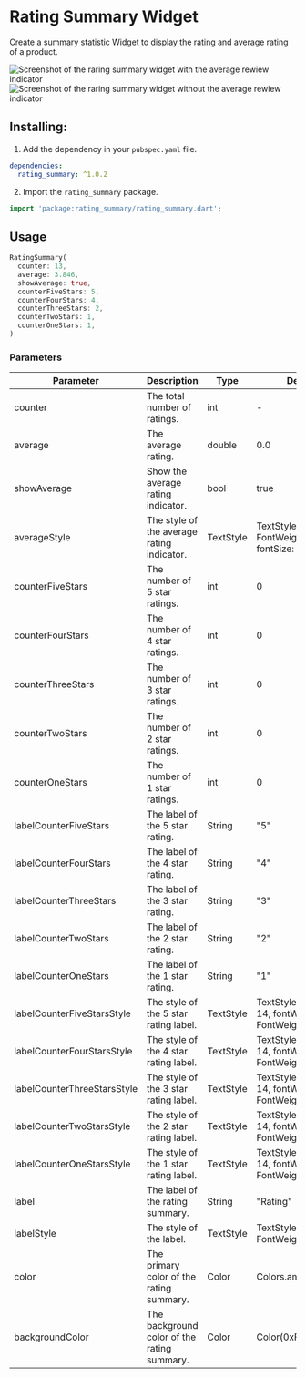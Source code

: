 # Rating Summary Widget

Create a summary statistic Widget to display the rating and average rating of a product.

![Screenshot of the raring summary widget with the average rewiew indicator](https://raw.githubusercontent.com/floodoo/rating_summary/main/assets/readme/rating_summary_average.png)
![Screenshot of the raring summary widget without the average rewiew indicator](https://raw.githubusercontent.com/floodoo/rating_summary/main/assets/readme/rating_summary.png)

## Installing:

1. Add the dependency in your `pubspec.yaml` file.

```yaml
dependencies:
  rating_summary: ^1.0.2
```

2. Import the `rating_summary` package.

```dart
import 'package:rating_summary/rating_summary.dart';
```

## Usage

```dart
RatingSummary(
  counter: 13,
  average: 3.846,
  showAverage: true,
  counterFiveStars: 5,
  counterFourStars: 4,
  counterThreeStars: 2,
  counterTwoStars: 1,
  counterOneStars: 1,
)
```

### Parameters

| Parameter         | Description                                 | Type      | Default                                              | Required |
| ----------------- | ------------------------------------------- | --------- | ---------------------------------------------------- | -------- |
| counter           | The total number of ratings.                | int       | -                                                    | ✓        |
| average           | The average rating.                         | double    | 0.0                                                  | -        |
| showAverage       | Show the average rating indicator.          | bool      | true                                                 | -        |
| averageStyle      | The style of the average rating indicator.  | TextStyle | TextStyle(fontWeight: FontWeight.bold, fontSize: 40) | -        |
| counterFiveStars  | The number of 5 star ratings.               | int       | 0                                                    | -        |
| counterFourStars  | The number of 4 star ratings.               | int       | 0                                                    | -        |
| counterThreeStars | The number of 3 star ratings.               | int       | 0                                                    | -        |
| counterTwoStars   | The number of 2 star ratings.               | int       | 0                                                    | -        |
| counterOneStars   | The number of 1 star ratings.               | int       | 0                                                    | -        |
| labelCounterFiveStars | The label of the 5 star rating.               | String    | "5"                                            | -        |
| labelCounterFourStars | The label of the 4 star rating.               | String    | "4"                                            | -        |
| labelCounterThreeStars | The label of the 3 star rating.               | String    | "3"                                            | -        |
| labelCounterTwoStars | The label of the 2 star rating.               | String    | "2"                                            | -        |
| labelCounterOneStars | The label of the 1 star rating.               | String    | "1"                                            | -        |
| labelCounterFiveStarsStyle | The style of the 5 star rating label.               | TextStyle    | TextStyle(fontSize: 14, fontWeight: FontWeight.bold)                                            | -        |
| labelCounterFourStarsStyle | The style of the 4 star rating label.               | TextStyle    | TextStyle(fontSize: 14, fontWeight: FontWeight.bold)                                            | -        |
| labelCounterThreeStarsStyle | The style of the 3 star rating label.               | TextStyle    | TextStyle(fontSize: 14, fontWeight: FontWeight.bold)                                            | -        |
| labelCounterTwoStarsStyle | The style of the 2 star rating label.               | TextStyle    | TextStyle(fontSize: 14, fontWeight: FontWeight.bold)                                            | -        |
| labelCounterOneStarsStyle | The style of the 1 star rating label.               | TextStyle    | TextStyle(fontSize: 14, fontWeight: FontWeight.bold)                                            | -        |
| label             | The label of the rating summary.            | String    | "Rating"                                             | -        |
| labelStyle        | The style of the label.                     | TextStyle | TextStyle(fontWeight: FontWeight.w600)               | -        |
| color             | The primary color of the rating summary.    | Color     | Colors.amber                                         | -        |
| backgroundColor   | The background color of the rating summary. | Color     | Color(0xFFEEEEEE)                                    | -        |
